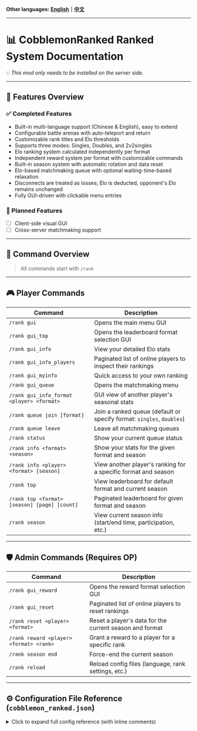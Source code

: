 **Other languages: [English](README.md)｜[中文](README_zh.md)**

---

# 📊 CobblemonRanked Ranked System Documentation

💡 *This mod only needs to be installed on the server side.*

---

## 🎯 Features Overview

### ✅ Completed Features

- Built-in multi-language support (Chinese & English), easy to extend
- Configurable battle arenas with auto-teleport and return
- Customizable rank titles and Elo thresholds
- Supports three modes: Singles, Doubles, and 2v2singles
- Elo ranking system calculated independently per format
- Independent reward system per format with customizable commands
- Built-in season system with automatic rotation and data reset
- Elo-based matchmaking queue with optional waiting-time-based relaxation
- Disconnects are treated as losses; Elo is deducted, opponent's Elo remains unchanged
- Fully GUI-driven with clickable menu entries

### 🔧 Planned Features

- [ ] Client-side visual GUI
- [ ] Cross-server matchmaking support

---

## 📌 Command Overview

> All commands start with `/rank`

---

## 🎮 Player Commands

| Command | Description |
|--------|-------------|
| `/rank gui` | Opens the main menu GUI |
| `/rank gui_top` | Opens the leaderboard format selection GUI |
| `/rank gui_info` | View your detailed Elo stats |
| `/rank gui_info_players` | Paginated list of online players to inspect their rankings |
| `/rank gui_myinfo` | Quick access to your own ranking |
| `/rank gui_queue` | Opens the matchmaking menu |
| `/rank gui_info_format <player> <format>` | GUI view of another player's seasonal stats |
| `/rank queue join [format]` | Join a ranked queue (default or specify format: `singles`, `doubles`) |
| `/rank queue leave` | Leave all matchmaking queues |
| `/rank status` | Show your current queue status |
| `/rank info <format> <season>` | Show your stats for the given format and season |
| `/rank info <player> <format> [season]` | View another player's ranking for a specific format and season |
| `/rank top` | View leaderboard for default format and current season |
| `/rank top <format> [season] [page] [count]` | Paginated leaderboard for given format and season |
| `/rank season` | View current season info (start/end time, participation, etc.) |

---

## 🛡️ Admin Commands (Requires OP)

| Command | Description |
|--------|-------------|
| `/rank gui_reward` | Opens the reward format selection GUI |
| `/rank gui_reset` | Paginated list of online players to reset rankings |
| `/rank reset <player> <format>` | Reset a player's data for the current season and format |
| `/rank reward <player> <format> <rank>` | Grant a reward to a player for a specific rank |
| `/rank season end` | Force-end the current season |
| `/rank reload` | Reload config files (language, rank settings, etc.) |

---

## ⚙️ Configuration File Reference (`cobblemon_ranked.json`)

<details>
<summary>Click to expand full config reference (with inline comments)</summary>

```json
{
  "defaultLang": "en",                     // Default language: 'en' or 'zh'
  "defaultFormat": "singles",              // Default battle format
  "minTeamSize": 1,                        // Minimum Pokémon per team
  "maxTeamSize": 6,                        // Maximum Pokémon per team
  "maxEloDiff": 200,                       // Max Elo gap for matchmaking
  "maxQueueTime": 300,                     // Max wait time (seconds) before relaxing Elo rules
  "maxEloMultiplier": 3.0,                 // Max multiplier for Elo diff relaxation
  "seasonDuration": 30,                    // Season duration (days)
  "initialElo": 1000,                      // Elo at the beginning of a season
  "eloKFactor": 32,                        // Elo K-factor (affects Elo change magnitude)
  "minElo": 0,                             // Minimum Elo floor
  "bannedPokemon": ["Mewtwo", "Arceus"],  // Banned Pokémon (e.g., legendaries)
	"bannedHeldItems": ["cobblemon:leftovers"], // Prohibited items for Pokémon to carry
  "allowedFormats": ["singles", "doubles", "2v2singles"], // Supported battle formats
  "maxLevel": 0,                           // Max Pokémon level (0 = no limit)
  "allowDuplicateSpecies": false,         // Whether duplicate Pokémon species are allowed
  "battleArenas": [                        // List of arenas (teleport locations for battles)
    {
      "world": "minecraft:overworld",
      "playerPositions": [
        { "x": 0.0, "y": 70.0, "z": 0.0 },
        { "x": 10.0, "y": 70.0, "z": 0.0 }
      ]
    },
    {
      "world": "minecraft:overworld",
      "playerPositions": [
        { "x": 100.0, "y": 65.0, "z": 100.0 },
        { "x": 110.0, "y": 65.0, "z": 100.0 }
      ]
    }
  ],
  "rankRewards": {                         // Format-specific rank rewards (command-based)
    "singles": {
      "Bronze": ["give {player} minecraft:apple 5"],
      "Silver": ["give {player} minecraft:golden_apple 3"],
      "Gold": ["give {player} minecraft:diamond 2", "give {player} minecraft:emerald 5"],
      "Platinum": ["give {player} minecraft:diamond_block 1", "effect give {player} minecraft:strength 3600 1"],
      "Diamond": ["give {player} minecraft:netherite_ingot 1", "give {player} minecraft:elytra 1"],
      "Master": ["give {player} minecraft:netherite_block 2", "give {player} minecraft:totem_of_undying 1", "effect give {player} minecraft:resistance 7200 2"]
    },
    "doubles": {
      "Bronze": ["give {player} minecraft:bread 5"],
      "Silver": ["give {player} minecraft:gold_nugget 10"],
      "Gold": ["give {player} minecraft:emerald 1"],
      "Platinum": ["give {player} minecraft:golden_apple 1"],
      "Diamond": ["give {player} minecraft:totem_of_undying 1"],
      "Master": ["give {player} minecraft:netherite_ingot 2"]
    },
		"2v2singles": {
			"Bronze": [
				"give {player} minecraft:bread 5"
			],
			"Silver": [
				"give {player} minecraft:gold_nugget 10"
			],
			"Gold": [
				"give {player} minecraft:emerald 1"
			],
			"Platinum": [
				"give {player} minecraft:golden_apple 1"
			],
			"Diamond": [
				"give {player} minecraft:totem_of_undying 1"
			],
			"Master": [
				"give {player} minecraft:netherite_ingot 2"
			]
		}
  },
  "rankTitles": {                          // Elo thresholds → rank names
    "3500": "Master",
    "3000": "Diamond",
    "2500": "Platinum",
    "2000": "Gold",
    "1500": "Silver",
    "0": "Bronze"
  },
  "rankRequirements": {              // Minimum winning rate requirement for each rank reward（0.0 ~ 1.0）
    "Bronze": 0.0,
    "Silver": 0.3,
    "Gold": 0.3,
    "Platinum": 0.3,
    "Diamond": 0.3,
    "Master": 0.3
  }
}
